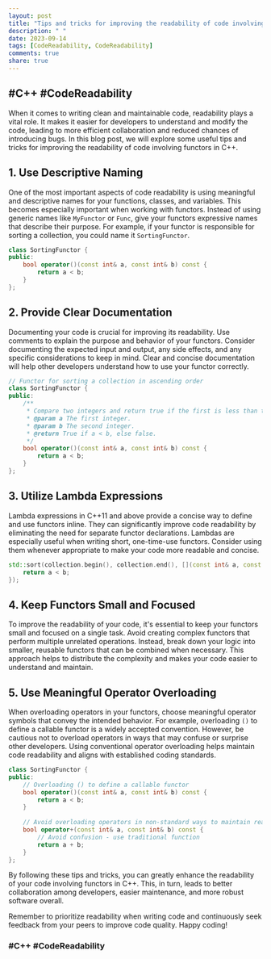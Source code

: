 ```yaml
---
layout: post
title: "Tips and tricks for improving the readability of code involving functors in C++"
description: " "
date: 2023-09-14
tags: [CodeReadability, CodeReadability]
comments: true
share: true
---
```

## #C++ #CodeReadability

When it comes to writing clean and maintainable code, readability plays a vital role. It makes it easier for developers to understand and modify the code, leading to more efficient collaboration and reduced chances of introducing bugs. In this blog post, we will explore some useful tips and tricks for improving the readability of code involving functors in C++.

## 1. Use Descriptive Naming
One of the most important aspects of code readability is using meaningful and descriptive names for your functions, classes, and variables. This becomes especially important when working with functors. Instead of using generic names like `MyFunctor` or `Func`, give your functors expressive names that describe their purpose. For example, if your functor is responsible for sorting a collection, you could name it `SortingFunctor`.

```cpp
class SortingFunctor {
public:
    bool operator()(const int& a, const int& b) const {
        return a < b;
    }
};
```

## 2. Provide Clear Documentation
Documenting your code is crucial for improving its readability. Use comments to explain the purpose and behavior of your functors. Consider documenting the expected input and output, any side effects, and any specific considerations to keep in mind. Clear and concise documentation will help other developers understand how to use your functor correctly.

```cpp
// Functor for sorting a collection in ascending order
class SortingFunctor {
public:
    /**
     * Compare two integers and return true if the first is less than the second.
     * @param a The first integer.
     * @param b The second integer.
     * @return True if a < b, else false.
     */
    bool operator()(const int& a, const int& b) const {
        return a < b;
    }
};
```

## 3. Utilize Lambda Expressions
Lambda expressions in C++11 and above provide a concise way to define and use functors inline. They can significantly improve code readability by eliminating the need for separate functor declarations. Lambdas are especially useful when writing short, one-time-use functors. Consider using them whenever appropriate to make your code more readable and concise.

```cpp
std::sort(collection.begin(), collection.end(), [](const int& a, const int& b) {
    return a < b;
});
```

## 4. Keep Functors Small and Focused
To improve the readability of your code, it's essential to keep your functors small and focused on a single task. Avoid creating complex functors that perform multiple unrelated operations. Instead, break down your logic into smaller, reusable functors that can be combined when necessary. This approach helps to distribute the complexity and makes your code easier to understand and maintain.

## 5. Use Meaningful Operator Overloading
When overloading operators in your functors, choose meaningful operator symbols that convey the intended behavior. For example, overloading `()` to define a callable functor is a widely accepted convention. However, be cautious not to overload operators in ways that may confuse or surprise other developers. Using conventional operator overloading helps maintain code readability and aligns with established coding standards.

```cpp
class SortingFunctor {
public:
    // Overloading () to define a callable functor
    bool operator()(const int& a, const int& b) const {
        return a < b;
    }
  
    // Avoid overloading operators in non-standard ways to maintain readability
    bool operator+(const int& a, const int& b) const {
        // Avoid confusion - use traditional function
        return a + b;
    }
};
```

By following these tips and tricks, you can greatly enhance the readability of your code involving functors in C++. This, in turn, leads to better collaboration among developers, easier maintenance, and more robust software overall.

Remember to prioritize readability when writing code and continuously seek feedback from your peers to improve code quality. Happy coding!

### #C++ #CodeReadability